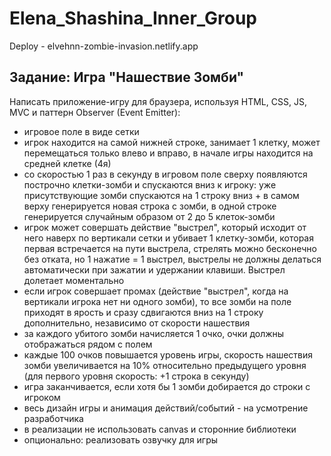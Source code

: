 # Elena_Shashina_Inner_Group

Deploy - elvehnn-zombie-invasion.netlify.app

## Задание: Игра "Нашествие Зомби"
Написать приложение-игру для браузера, используя HTML, CSS, JS, MVC и паттерн Observer (Event Emitter):

* игровое поле в виде сетки
* игрок находится на самой нижней строке, занимает 1 клетку, может перемещаться только влево и вправо, в начале игры находится на средней клетке (4я)
* со скоростью 1 раз в секунду в игровом поле сверху появляются построчно клетки-зомби и спускаются вниз к игроку: уже присутствующие зомби спускаются на 1 строку вниз + в самом верху генерируется новая строка с зомби, в одной строке генерируется случайным образом от 2 до 5 клеток-зомби
* игрок может совершать действие "выстрел", который исходит от него наверх по вертикали сетки и убивает 1 клетку-зомби, которая первая встречается на пути выстрела, стрелять можно бесконечно без отката, но 1 нажатие = 1 выстрел, выстрелы не должны делаться автоматически при зажатии и удержании клавиши. Выстрел долетает моментально
* если игрок совершает промах (действие "выстрел", когда на вертикали игрока нет ни одного зомби), то все зомби на поле приходят в ярость и сразу сдвигаются вниз на 1 строку дополнительно, независимо от скорости нашествия
* за каждого убитого зомби начисляется 1 очко, очки должны отображаться рядом с полем
* каждые 100 очков повышается уровень игры, скорость нашествия зомби увеличивается на 10% относительно предыдущего уровня (для первого уровня скорость: +1 строка в секунду)
* игра заканчивается, если хотя бы 1 зомби добирается до строки с игроком
* весь дизайн игры и анимация действий/событий - на усмотрение разработчика
* в реализации не использовать canvas и сторонние библиотеки
* опционально: реализовать озвучку для игры
